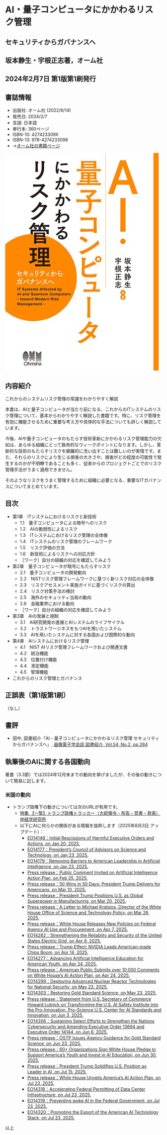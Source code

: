 # AI・量子コンピュータにかかわるリスク管理
## セキュリティからガバナンスヘ
## 坂本静生・宇根正志著，オーム社
## 2024年2月7日 第1版第1刷発行

## 書誌情報
+ 出版社: オーム社 (2022/6/14)
+ 発売日: 2024/2/7
+ 言語: 日本語
+ 単行本: 360ページ
+ ISBN-10: 427423309X
+ ISBN-13: 978-4274233098
+ →[オーム社の書籍ページ](https://www.ohmsha.co.jp/book/9784274233098/)

![表紙](https://github.com/ShizSak/IT_Systems_Affected_by_AI_and_Quantum_Computers/blob/main/FrontCover.jpg)

## 内容紹介
これからのシステムリスク管理の常識をわかりやすく解説

本書は、AIと量子コンピュータが当たり前になる、これからのITシステムのリスク管理について、基本からわかりやすく解説した書籍です。特に、リスク管理を有効に機能させるために重要な考え方や具体的な手法についても詳しく解説しています。

今後、AIや量子コンピュータのもたらす技術革新にかかわるリスク管理能力の欠如は、あらゆる組織にとって致命的なウィークポイントになります。しかし、革新的な技術のもたらすリスクを網羅的に洗い出すことは難しいのが実情です。また、それらのリスクにより生じる損害の大きさや、損害がどの程度の可能性で発生するのかが不明瞭であることも多く、従来からのプロジェクトごとでのリスク管理手法がうまく適用できません。

そのようなリスクをうまく管理するために組織に必要となる、重要なITガバナンスについてまとめています。

## 目次
+ 第1章　ITシステムにおけるリスクと新技術
  - 1.1　量子コンピュータによる暗号へのリスク
  - 1.2　AIの脆弱性によるリスク
  - 1.3　ITシステムにおけるリスク管理の全体像
  - 1.4　ITシステムのリスク管理のフレームワーク
  - 1.5　リスク評価の方法
  - 1.6　新技術によるリスクへの対応方針
  - ［ワーク］自分の組織の対応を確認してみよう
+ 第2章　量子コンピュータが暗号にもたらすリスク
  - 2.1　量子コンピュータの開発動向
  - 2.2　NISTリスク管理フレームワークに基づく新リスク対応の全体像
  - 2.3　リスクアセスメント実施ガイドに基づくリスクの算出
  - 2.4　リスク対策手法の検討
  - 2.5　海外のセキュリティ当局の動向
  - 2.6　金融業界における動向
  - ［ワーク］自分の組織の対応を確認してみよう
+ 第3章　AIの発展と規制
  - 3.1　AI研究開発の進展とAIシステムのライフサイクル
  - 3.2　トラストワージネスをもつAIを用いたシステム
  - 3.3　AIを用いたシステムに対する各国および国際的な動向
+ 第4章　AIシステムにおけるリスク管理
  - 4.1　NIST AIリスク管理フレームワークおよび関連文書
  - 4.2　統治機能
  - 4.3　位置付け機能
  - 4.4　測定機能
  - 4.5　管理機能
+ これからのリスク管理とガバナンス

## 正誤表（第1版第1刷）
（なし）

## 書評
+ 田中, 図書紹介「AI・量子コンピュータにかかわるリスク管理 セキュリティからガバナンスヘ」, [画像電子学会誌 図書紹介, Vol.54, No.2, pp.264](https://www.iieej.org/journal/iieej-vol-54-no-2/)

## 執筆後のAIに関する各国動向
著書（3.3節）では2024年12月末までの動向を挙げましたが、その後の動きについて簡易に記します。
### 米国の動向
+ トランプ政権下の動きについては次のURLが有用です。
  - [特集 【一覧】トランプ政権トラッカー（大統領令・布告・覚書・発表） 地経学研究所](https://instituteofgeoeconomics.org/project/trumps-major-presidential-actions/)
  - 以下にAIに何らかの関係がある情報を抜粋します（2025年8月3日 アップデート）：
    * [EO14148：Initial Rescissions of Harmful Executive Orders and Actions, on Jan 20, 2025.](https://www.whitehouse.gov/presidential-actions/2025/01/initial-rescissions-of-harmful-executive-orders-and-actions/)
    * [EO14177：President’s Council of Advisors on Science and Technology, on Jan 23, 2025.](https://www.whitehouse.gov/presidential-actions/2025/01/presidents-council-of-advisors-on-science-and-technology/)
    * [EO14179：Removing Barriers to American Leadership in Artificial Intelligence, on Jan 23, 2025.](https://www.whitehouse.gov/presidential-actions/2025/01/removing-barriers-to-american-leadership-in-artificial-intelligence/)
    * [Press release：Public Comment Invited on Artificial Intelligence Action Plan, on Feb 25, 2025.](https://www.whitehouse.gov/briefings-statements/2025/02/public-comment-invited-on-artificial-intelligence-action-plan/)
    * [Press release：50 Wins in 50 Days: President Trump Delivers for Americans, on Mar 10, 2025.](https://www.whitehouse.gov/articles/2025/03/50-wins-in-50-days-president-trump-delivers-for-americans/)
    * [Press release：President Trump Positions U.S. as Global Superpower in Manufacturing, on Mar 20, 2025.](https://www.whitehouse.gov/articles/2025/03/president-trump-positions-u-s-as-global-superpower-in-manufacturing/)
    * [Press release：A Letter to Michael Kratsios, Director of the White House Office of Science and Technology Policy, on Mar 26, 2025.](https://www.whitehouse.gov/briefings-statements/2025/03/a-letter-to-michael-kratsios-director-of-the-white-house-office-of-science-and-technology-policy/)
    * [Press release：White House Releases New Policies on Federal Agency AI Use and Procurement, on Apr 7, 2025.](https://www.whitehouse.gov/articles/2025/04/white-house-releases-new-policies-on-federal-agency-ai-use-and-procurement/)
    * [EO14262：Strengthening the Reliabiity and Security of the United States Electric Grid, on Apr 8, 2025.](https://www.whitehouse.gov/presidential-actions/2025/04/strengthening-the-reliability-and-security-of-the-united-states-electric-grid/)
    * [Press release：Trump Effect: NVIDIA Leads American-made Chips Boom, on Apr 14, 2025.](https://www.whitehouse.gov/articles/2025/04/trump-effect-nvidia-leads-american-made-chips-boom/)
    * [EO14277：Advancing Artificial Intelligence Education for American Youth, on Apr 24, 2025.](https://www.whitehouse.gov/presidential-actions/2025/04/advancing-artificial-intelligence-education-for-american-youth/)
    * [Press release：American Public Submits over 10,000 Comments on White House’s AI Action Plan, on Apr 24, 2025.](https://www.whitehouse.gov/articles/2025/04/american-public-submits-over-10000-comments-on-white-houses-ai-action-plan/)
    * [EO14299：Deploying Advanced Nuclear Reactor Technologies for National Security, on May 23, 2025.](https://www.whitehouse.gov/presidential-actions/2025/05/deploying-advanced-nuclear-reactor-technologies-for-national-security/)
    * [EO14303：Restoring Gold Standard Science, on May 23, 2025.](https://www.whitehouse.gov/presidential-actions/2025/05/restoring-gold-standard-science/)
    * [Press release：Statement from U.S. Secretary of Commerce Howard Lutnick on Transforming the U.S. AI Safety Institute into the Pro-Innovation, Pro-Science U.S. Center for AI Standards and Innovation, on Jun 3, 2025.](https://www.commerce.gov/news/press-releases/2025/06/statement-us-secretary-commerce-howard-lutnick-transforming-us-ai)
    * [EO14306：Sustaining Select Efforts to Strengthen the Nations Cybersecurity and Amending Executive Order 13694 and Executive Order 14144, on Jun 6, 2025.](https://www.whitehouse.gov/presidential-actions/2025/06/sustaining-select-efforts-to-strengthen-the-nations-cybersecurity-and-amending-executive-order-13694-and-executive-order-14144/)
    * [Press release：OSTP Issues Agency Guidance for Gold Standard Science, on Jun 23, 2025.](https://www.whitehouse.gov/articles/2025/06/ostp-issues-agency-guidance-for-gold-standard-science/)
    * [Press release：60+ Organizations Sign White House Pledge to Support America’s Youth and Invest in AI Education, on Jun 30, 2025.](https://www.whitehouse.gov/articles/2025/06/60-organizations-sign-white-house-pledge-to-support-americas-youth-and-invest-in-ai-education/)
    * [Press release：President Trump Solidifies U.S. Position as Leader in AI, on Jul 15, 2025.](https://www.whitehouse.gov/articles/2025/07/president-trump-solidifies-u-s-position-as-leader-in-ai/)
    * [Press release：White House Unveils America’s AI Action Plan, on Jul 23, 2025.](https://www.whitehouse.gov/articles/2025/07/white-house-unveils-americas-ai-action-plan/)
    * [EO14318：Accelerating Federal Permitting of Data Center Infrastructure, on Jul 23, 2025.](https://www.whitehouse.gov/presidential-actions/2025/07/accelerating-federal-permitting-of-data-center-infrastructure/)
    * [EO14319：Preventing woke AI in the Federal Government, on Jul 23, 2025.](https://www.whitehouse.gov/presidential-actions/2025/07/preventing-woke-ai-in-the-federal-government/)
    * [EO14320：Promoting the Export of the American AI Technology Stack, on Jul 23, 2025.](https://www.whitehouse.gov/presidential-actions/2025/07/promoting-the-export-of-the-american-ai-technology-stack/)

以上

